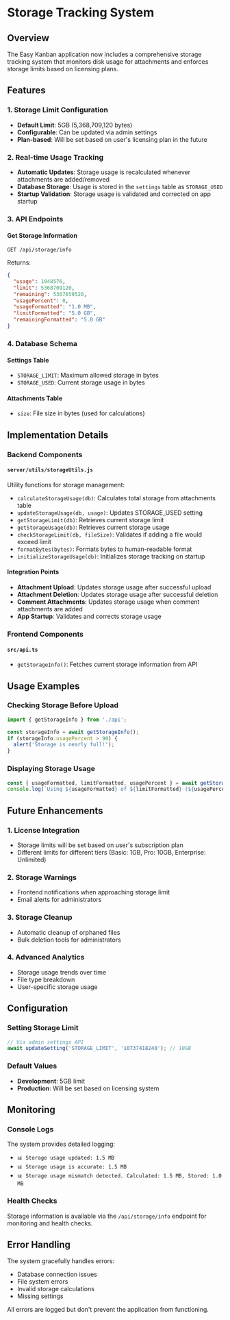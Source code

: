 # Storage Tracking System

## Overview

The Easy Kanban application now includes a comprehensive storage tracking system that monitors disk usage for attachments and enforces storage limits based on licensing plans.

## Features

### 1. Storage Limit Configuration
- **Default Limit**: 5GB (5,368,709,120 bytes)
- **Configurable**: Can be updated via admin settings
- **Plan-based**: Will be set based on user's licensing plan in the future

### 2. Real-time Usage Tracking
- **Automatic Updates**: Storage usage is recalculated whenever attachments are added/removed
- **Database Storage**: Usage is stored in the `settings` table as `STORAGE_USED`
- **Startup Validation**: Storage usage is validated and corrected on app startup

### 3. API Endpoints

#### Get Storage Information
```
GET /api/storage/info
```
Returns:
```json
{
  "usage": 1048576,
  "limit": 5368709120,
  "remaining": 5367659520,
  "usagePercent": 0,
  "usageFormatted": "1.0 MB",
  "limitFormatted": "5.0 GB",
  "remainingFormatted": "5.0 GB"
}
```

### 4. Database Schema

#### Settings Table
- `STORAGE_LIMIT`: Maximum allowed storage in bytes
- `STORAGE_USED`: Current storage usage in bytes

#### Attachments Table
- `size`: File size in bytes (used for calculations)

## Implementation Details

### Backend Components

#### `server/utils/storageUtils.js`
Utility functions for storage management:
- `calculateStorageUsage(db)`: Calculates total storage from attachments table
- `updateStorageUsage(db, usage)`: Updates STORAGE_USED setting
- `getStorageLimit(db)`: Retrieves current storage limit
- `getStorageUsage(db)`: Retrieves current storage usage
- `checkStorageLimit(db, fileSize)`: Validates if adding a file would exceed limit
- `formatBytes(bytes)`: Formats bytes to human-readable format
- `initializeStorageUsage(db)`: Initializes storage tracking on startup

#### Integration Points
- **Attachment Upload**: Updates storage usage after successful upload
- **Attachment Deletion**: Updates storage usage after successful deletion
- **Comment Attachments**: Updates storage usage when comment attachments are added
- **App Startup**: Validates and corrects storage usage

### Frontend Components

#### `src/api.ts`
- `getStorageInfo()`: Fetches current storage information from API

## Usage Examples

### Checking Storage Before Upload
```javascript
import { getStorageInfo } from './api';

const storageInfo = await getStorageInfo();
if (storageInfo.usagePercent > 90) {
  alert('Storage is nearly full!');
}
```

### Displaying Storage Usage
```javascript
const { usageFormatted, limitFormatted, usagePercent } = await getStorageInfo();
console.log(`Using ${usageFormatted} of ${limitFormatted} (${usagePercent}%)`);
```

## Future Enhancements

### 1. License Integration
- Storage limits will be set based on user's subscription plan
- Different limits for different tiers (Basic: 1GB, Pro: 10GB, Enterprise: Unlimited)

### 2. Storage Warnings
- Frontend notifications when approaching storage limit
- Email alerts for administrators

### 3. Storage Cleanup
- Automatic cleanup of orphaned files
- Bulk deletion tools for administrators

### 4. Advanced Analytics
- Storage usage trends over time
- File type breakdown
- User-specific storage usage

## Configuration

### Setting Storage Limit
```javascript
// Via admin settings API
await updateSetting('STORAGE_LIMIT', '10737418240'); // 10GB
```

### Default Values
- **Development**: 5GB limit
- **Production**: Will be set based on licensing system

## Monitoring

### Console Logs
The system provides detailed logging:
- `📊 Storage usage updated: 1.5 MB`
- `📊 Storage usage is accurate: 1.5 MB`
- `📊 Storage usage mismatch detected. Calculated: 1.5 MB, Stored: 1.0 MB`

### Health Checks
Storage information is available via the `/api/storage/info` endpoint for monitoring and health checks.

## Error Handling

The system gracefully handles errors:
- Database connection issues
- File system errors
- Invalid storage calculations
- Missing settings

All errors are logged but don't prevent the application from functioning.

